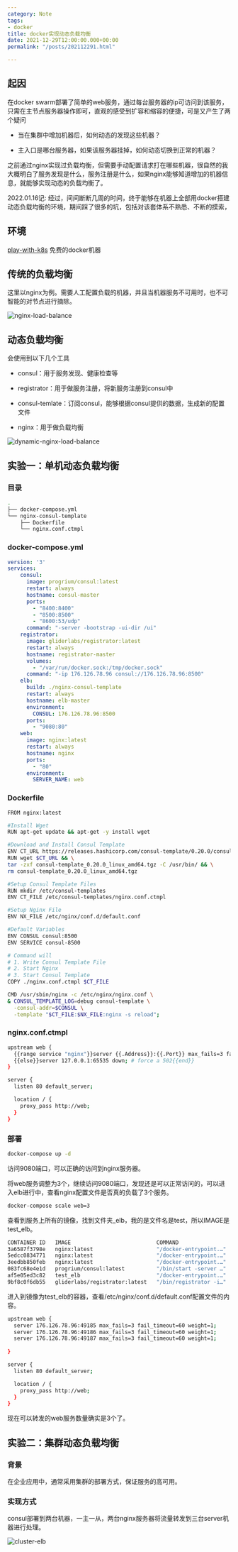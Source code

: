 ```yaml
---
category: Note
tags:
- docker
title: docker实现动态负载均衡
date: 2021-12-29T12:00:00.000+00:00
permalink: "/posts/202112291.html"

---
```

## 起因

在docker swarm部署了简单的web服务，通过每台服务器的ip可访问到该服务，只需在主节点服务器操作即可，直观的感受到扩容和缩容的便捷，可是又产生了两个疑问

- 当在集群中增加机器后，如何动态的发现这些机器？

- 主入口是哪台服务器，如果该服务器挂掉，如何动态切换到正常的机器？

之前通过nginx实现过负载均衡，但需要手动配置请求打在哪些机器，很自然的我大概明白了服务发现是什么，服务注册是什么，如果nginx能够知道增加的机器信息，就能够实现动态的负载均衡了。

2022.01.16记: 经过，间间断断几周的时间，终于能够在机器上全部用docker搭建动态负载均衡的环境，期间踩了很多的坑，包括对该套体系不熟悉、不断的摸索，

## 环境

[play-with-k8s](https://labs.play-with-k8s.com/) 免费的docker机器

## 传统的负载均衡

这里以nginx为例。需要人工配置负载的机器，并且当机器服务不可用时，也不可智能的对节点进行摘除。

![nginx-load-balance](https://gallery-srcrs.vercel.app/blog/nginx-load-balance.png)

## 动态负载均衡

会使用到以下几个工具

- consul：用于服务发现、健康检查等

- registrator：用于做服务注册，将新服务注册到consul中

- consul-temlate：订阅consul，能够根据consul提供的数据，生成新的配置文件

- nginx：用于做负载均衡

![dynamic-nginx-load-balance](https://gallery-srcrs.vercel.app/blog/dynamic-nginx-load-balance.png)

## 实验一：单机动态负载均衡

### 目录

```sh
.
├── docker-compose.yml
└── nginx-consul-template
    ├── Dockerfile
    └── nginx.conf.ctmpl
```

### docker-compose.yml

```yaml
version: '3'
services:
    consul:
      image: progrium/consul:latest
      restart: always
      hostname: consul-master
      ports:
        - "8400:8400"
        - "8500:8500"
        - "8600:53/udp"
      command: "-server -bootstrap -ui-dir /ui"
    registrator:
      image: gliderlabs/registrator:latest
      restart: always
      hostname: registrator-master
      volumes:
        - "/var/run/docker.sock:/tmp/docker.sock"
      command: "-ip 176.126.78.96 consul://176.126.78.96:8500"
    elb:
      build: ./nginx-consul-template
      restart: always
      hostname: elb-master
      environment:
        CONSUL: 176.126.78.96:8500
      ports:
        - "9080:80"
    web:
      image: nginx:latest
      restart: always
      hostname: nginx
      ports:
        - "80"
      environment:
        SERVER_NAME: web
```

### Dockerfile

```sh
FROM nginx:latest

#Install Wget
RUN apt-get update && apt-get -y install wget

#Download and Install Consul Template
ENV CT_URL https://releases.hashicorp.com/consul-template/0.20.0/consul-template_0.20.0_linux_amd64.tgz
RUN wget $CT_URL && \
tar -zxf consul-template_0.20.0_linux_amd64.tgz -C /usr/bin/ && \
rm consul-template_0.20.0_linux_amd64.tgz

#Setup Consul Template Files
RUN mkdir /etc/consul-templates
ENV CT_FILE /etc/consul-templates/nginx.conf.ctmpl

#Setup Nginx File
ENV NX_FILE /etc/nginx/conf.d/default.conf

#Default Variables
ENV CONSUL consul:8500
ENV SERVICE consul-8500

# Command will
# 1. Write Consul Template File
# 2. Start Nginx
# 3. Start Consul Template
COPY ./nginx.conf.ctmpl $CT_FILE

CMD /usr/sbin/nginx -c /etc/nginx/nginx.conf \
& CONSUL_TEMPLATE_LOG=debug consul-template \
  -consul-addr=$CONSUL \
  -template "$CT_FILE:$NX_FILE:nginx -s reload";
```

### nginx.conf.ctmpl

```sh
upstream web {
  {{range service "nginx"}}server {{.Address}}:{{.Port}} max_fails=3 fail_timeout=60 weight=1;
  {{else}}server 127.0.0.1:65535 down; # force a 502{{end}}
}

server {
  listen 80 default_server;

  location / {
    proxy_pass http://web;
  }
}
```

### 部署

```sh
docker-compose up -d
```

访问9080端口，可以正确的访问到nginx服务器。

将web服务调整为3个，继续访问9080端口，发现还是可以正常访问的，可以进入elb进行中，查看nginx配置文件是否真的负载了3个服务。

```sh
docker-compose scale web=3
```

查看到服务上所有的镜像，找到文件夹_elb，我的是文件名是test，所以IMAGE是test_elb。

```sh
CONTAINER ID   IMAGE                           COMMAND                  CREATED         STATUS         PORTS                                                                                                                                                               NAMES
3a6587f3798e   nginx:latest                    "/docker-entrypoint.…"   3 minutes ago   Up 2 minutes   0.0.0.0:49186->80/tcp, :::49186->80/tcp                                                                                                                             test_web_2
5edcc0834771   nginx:latest                    "/docker-entrypoint.…"   3 minutes ago   Up 2 minutes   0.0.0.0:49187->80/tcp, :::49187->80/tcp                                                                                                                             test_web_3
3eedbb850feb   nginx:latest                    "/docker-entrypoint.…"   6 minutes ago   Up 6 minutes   0.0.0.0:49185->80/tcp, :::49185->80/tcp                                                                                                                             test_web_1
083fc68e4e1d   progrium/consul:latest          "/bin/start -server …"   6 minutes ago   Up 6 minutes   53/tcp, 0.0.0.0:8400->8400/tcp, :::8400->8400/tcp, 8300-8302/tcp, 8301-8302/udp, 0.0.0.0:8500->8500/tcp, :::8500->8500/tcp, 0.0.0.0:8600->53/udp, :::8600->53/udp   test_consul_1
af5e05ed3c82   test_elb                        "/docker-entrypoint.…"   6 minutes ago   Up 6 minutes   0.0.0.0:9080->80/tcp, :::9080->80/tcp                                                                                                                               test_elb_1
9bf8c0f6db55   gliderlabs/registrator:latest   "/bin/registrator -i…"   6 minutes ago   Up 6 minutes                                                                                                                                                                       test_registrator_1
```

进入到镜像为test_elb的容器，查看/etc/nginx/conf.d/default.conf配置文件的内容。

```sh
upstream web {
  server 176.126.78.96:49185 max_fails=3 fail_timeout=60 weight=1;
  server 176.126.78.96:49186 max_fails=3 fail_timeout=60 weight=1;
  server 176.126.78.96:49187 max_fails=3 fail_timeout=60 weight=1;
  
}

server {
  listen 80 default_server;

  location / {
    proxy_pass http://web;
  }
}
```

现在可以转发的web服务数量确实是3个了。

## 实验二：集群动态负载均衡

### 背景

在企业应用中，通常采用集群的部署方式，保证服务的高可用。

### 实现方式

consul部署到两台机器，一主一从，两台nginx服务器将流量转发到三台server机器进行处理。

![cluster-elb](https://gallery-srcrs.vercel.app/blog/cluster-elb.png)